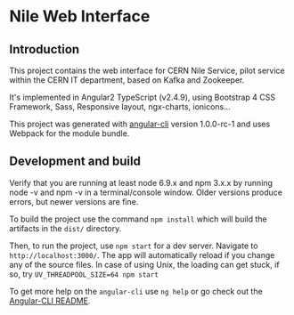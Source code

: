 # Nile Web Interface

## Introduction

This project contains the web interface for CERN Nile Service, pilot service within the CERN IT department, based on Kafka and Zookeeper.

It's implemented in Angular2 TypeScript (v2.4.9), using Bootstrap 4 CSS Framework, Sass, Responsive layout, ngx-charts, ionicons... 

This project was generated with [angular-cli](https://github.com/angular/angular-cli) version 1.0.0-rc-1 and uses Webpack for the module bundle.

## Development and build

Verify that you are running at least node 6.9.x and npm 3.x.x by running node -v and npm -v in a terminal/console window. Older versions produce errors, but newer versions are fine.

To build the project use the command `npm install` which will build the artifacts in the `dist/` directory.

Then, to run the project, use `npm start` for a dev server. Navigate to `http://localhost:3000/`. The app will automatically reload if you change any of the source files.
In case of using Unix, the loading can get stuck, if so, try `UV_THREADPOOL_SIZE=64 npm start`

To get more help on the `angular-cli` use `ng help` or go check out the [Angular-CLI README](https://github.com/angular/angular-cli/blob/master/README.md).
